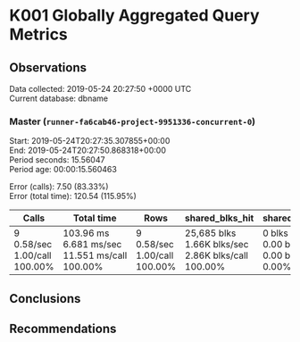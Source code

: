 # K001 Globally Aggregated Query Metrics

## Observations ##
Data collected: 2019-05-24 20:27:50 +0000 UTC  
Current database: dbname  



### Master (`runner-fa6cab46-project-9951336-concurrent-0`) ###
Start: 2019-05-24T20:27:35.307855+00:00  
End: 2019-05-24T20:27:50.868318+00:00  
Period seconds: 15.56047  
Period age: 00:00:15.560463  

Error (calls): 7.50 (83.33%)  
Error (total time): 120.54 (115.95%)

| Calls | Total&nbsp;time | Rows | shared_blks_hit | shared_blks_read | shared_blks_dirtied | shared_blks_written | blk_read_time | blk_write_time | kcache_reads | kcache_writes | kcache_user_time_ms | kcache_system_time |
|-------|------------|------|-----------------|------------------|---------------------|---------------------|---------------|----------------|--------------|---------------|---------------------|--------------------|
|9<br/>0.58/sec<br/>1.00/call<br/>100.00% |103.96&nbsp;ms<br/>6.681&nbsp;ms/sec<br/>11.551&nbsp;ms/call<br/>100.00% |9<br/>0.58/sec<br/>1.00/call<br/>100.00% |25,685&nbsp;blks<br/>1.66K&nbsp;blks/sec<br/>2.86K&nbsp;blks/call<br/>100.00% |0&nbsp;blks<br/>0.00&nbsp;blks/sec<br/>0.00&nbsp;blks/call<br/>0.00% |0&nbsp;blks<br/>0.00&nbsp;blks/sec<br/>0.00&nbsp;blks/call<br/>0.00% |0&nbsp;blks<br/>0.00&nbsp;blks/sec<br/>0.00&nbsp;blks/call<br/>0.00% |0.00&nbsp;ms<br/>0.000&nbsp;ms/sec<br/>0.000&nbsp;ms/call<br/>0.00% |0.00&nbsp;ms<br/>0.000&nbsp;ms/sec<br/>0.000&nbsp;ms/call<br/>0.00% |0.00&nbsp;bytes<br/>0.00&nbsp;bytes/sec<br/>0.00&nbsp;bytes/call<br/>0.00% |0.00&nbsp;bytes<br/>0.00&nbsp;bytes/sec<br/>0.00&nbsp;bytes/call<br/>0.00% |0.00&nbsp;ms<br/>0.000&nbsp;ms/sec<br/>0.000&nbsp;ms/call<br/>0.00% |0.00&nbsp;ms<br/>0.000&nbsp;ms/sec<br/>0.000&nbsp;ms/call<br/>0.00%|





## Conclusions ##


## Recommendations ##


